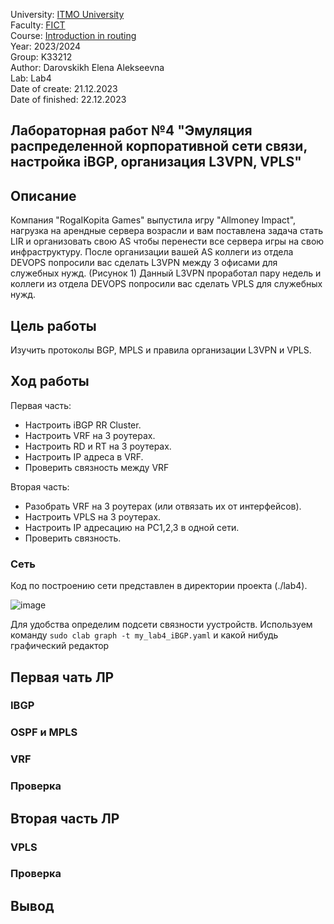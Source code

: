 University: [ITMO University](https://itmo.ru/ru/)  
Faculty: [FICT](https://fict.itmo.ru)  
Course: [Introduction in routing](https://github.com/itmo-ict-faculty/introduction-in-routing)  
Year: 2023/2024  
Group: K33212  
Author: Darovskikh Elena Alekseevna  
Lab: Lab4  
Date of create: 21.12.2023  
Date of finished: 22.12.2023  

## Лабораторная работ №4 "Эмуляция распределенной корпоративной сети связи, настройка iBGP, организация L3VPN, VPLS"  

## Описание  

Компания "RogaIKopita Games" выпустила игру "Allmoney Impact", нагрузка на арендные сервера возрасли и вам поставлена задача стать LIR и организовать свою AS чтобы перенести все сервера игры на свою инфраструктуру. После организации вашей AS коллеги из отдела DEVOPS попросили вас сделать L3VPN между 3 офисами для служебных нужд. (Рисунок 1) Данный L3VPN проработал пару недель и коллеги из отдела DEVOPS попросили вас сделать VPLS для служебных нужд.

## Цель работы 

Изучить протоколы BGP, MPLS и правила организации L3VPN и VPLS.

## Ход работы

Первая часть:

* Настроить iBGP RR Cluster.  
* Настроить VRF на 3 роутерах.  
* Настроить RD и RT на 3 роутерах.  
* Настроить IP адреса в VRF.  
* Проверить связность между VRF  

Вторая часть:

* Разобрать VRF на 3 роутерах (или отвязать их от интерфейсов).  
* Настроить VPLS на 3 роутерах.  
* Настроить IP адресацию на PC1,2,3 в одной сети.  
* Проверить связность.  


### Сеть  

Код по построению сети представлен в директории проекта (./lab4).

![image](https://github.com/lenaniridmi/2023_2024-introduction_in_routing-k33212-darovskikh_e_a/assets/90695447/886c2c16-07a1-4338-84e1-8b55b9ac4aa6)

Для удобства определим подсети связности уустройств. Используем команду ```sudo clab graph -t my_lab4_iBGP.yaml``` и какой нибудь графический редактор


## Первая чать ЛР

### IBGP

### OSPF и MPLS

### VRF

### Проверка

## Вторая часть ЛР

### VPLS

### Проверка


## <a name="section6">Вывод</a>
